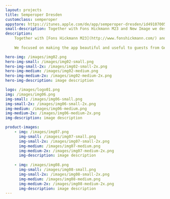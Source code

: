 ```yaml
---
layout: projects
title: Semperoper Dresden
customclass: semperoper
appstore: https://itunes.apple.com/de/app/semperoper-dresden/id491070054?mt=8
small-description: Together with Fons Hickmann M23 and New Image we designed and built the iPhone app for one of Germany's most well known opera houses, the Semperoper Dresden..
description:
    Together with [Fons Hickmann M23](http://www.fonshickmann.com/) and [New Image](http://www.n-image.de/) we designed and built the iPhone app for one of Germany's most well known opera houses, the [Semperoper Dresden](http://www.semperoper.de/).
    
    We focused on making the app beautiful and useful to guests from Germany and abroad. Complete offline support means you can download the app in your hotel's WiFi and see the opera schedule on the road – even without a German data plan. The app will also tell you if the show you are planing to go to is overlapping with one of your calendar events.

hero-img: /images/img02.png
hero-img-small: /images/img02-small.png
hero-img-small-2x: /images/img02-small-2x.png
hero-img-medium: /images/img02-medium.png
hero-img-medium-2x: /images/img02-medium-2x.png
hero-img-description: image description

logo: /images/logo01.png
img: /images/img06.png
img-small: /images/img06-small.png
img-small-2x: /images/img06-small-2x.png
img-medium: /images/img06-medium.png
img-medium-2x: /images/img06-medium-2x.png
img-description: image description

product-images:
    - img: /images/img07.png
      img-small: /images/img07-small.png
      img-small-2x: /images/img07-small-2x.png
      img-medium: /images/img07-medium.png
      img-medium-2x: /images/img07-medium-2x.png
      img-description: image description
      
    - img: /images/img08.png
      img-small: /images/img08-small.png
      img-small-2x: /images/img08-small-2x.png
      img-medium: /images/img08-medium.png
      img-medium-2x: /images/img08-medium-2x.png
      img-description: image description
---
```

